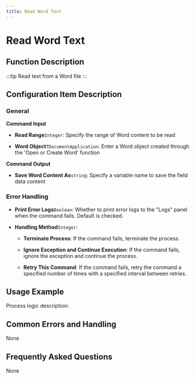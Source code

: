 ```yaml
---
title: Read Word Text
---
```


# Read Word Text

## Function Description

:::tip 
Read text from a Word file
:::

## Configuration Item Description

### General

**Command Input**

- **Read Range**`Integer`: Specify the range of Word content to be read

- **Word Object**`TDocumentApplication`: Enter a Word object created through the 'Open or Create Word' function


**Command Output**

- **Save Word Content As**`string`: Specify a variable name to save the field data content


### Error Handling

- **Print Error Logs**`Boolean`: Whether to print error logs to the "Logs" panel when the command fails. Default is checked. 

- **Handling Method**`Integer`:

    - **Terminate Process**: If the command fails, terminate the process.

    - **Ignore Exception and Continue Execution**: If the command fails, ignore the exception and continue the process.

    - **Retry This Command**: If the command fails, retry the command a specified number of times with a specified interval between retries.

## Usage Example

Process logic description:

## Common Errors and Handling

None

## Frequently Asked Questions

None

